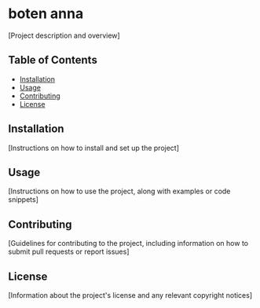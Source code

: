 # boten anna

[Project description and overview]

## Table of Contents
- [Installation](#installation)
- [Usage](#usage)
- [Contributing](#contributing)
- [License](#license)

## Installation

[Instructions on how to install and set up the project]

## Usage

[Instructions on how to use the project, along with examples or code snippets]

## Contributing

[Guidelines for contributing to the project, including information on how to submit pull requests or report issues]

## License

[Information about the project's license and any relevant copyright notices]
